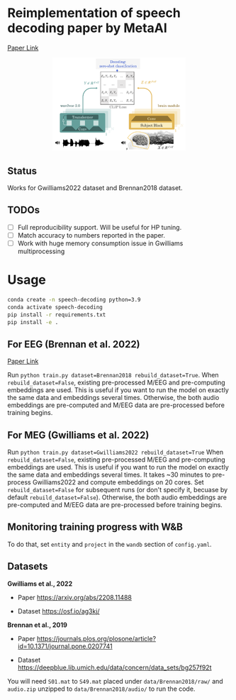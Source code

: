 # Reimplementation of speech decoding paper by MetaAI

[Paper Link](https://arxiv.org/pdf/2208.12266.pdf)

<div align="center"><img src="assets/overview_meta2022.png" width=300></div>

## Status

Works for Gwilliams2022 dataset and Brennan2018 dataset.

## TODOs

- [ ] Full reproducibility support. Will be useful for HP tuning. 
- [ ] Match accuracy to numbers reported in the paper. 
- [ ] Work with huge memory consumption issue in Gwilliams multiprocessing

# Usage

```bash
conda create -n speech-decoding python=3.9
conda activate speech-decoding
pip install -r requirements.txt
pip install -e .
```

## For EEG (Brennan et al. 2022)

[Paper Link](https://journals.plos.org/plosone/article?id=10.1371/journal.pone.0207741)

Run `python train.py dataset=Brennan2018 rebuild_dataset=True`.
When `rebuild_dataset=False`, existing pre-processed M/EEG and pre-computing embeddings are used. This is useful if you want to run the model on exactly the same data and embeddings several times. Otherwise, the both audio embeddings are pre-computed and M/EEG data are pre-processed before training begins.

## For MEG (Gwilliams et al. 2022)

Run `python train.py dataset=Gwilliams2022 rebuild_dataset=True`
When `rebuild_dataset=False`, existing pre-processed M/EEG and pre-computing embeddings are used. This is useful if you want to run the model on exactly the same data and embeddings several times. It takes ~30 minutes to pre-process Gwilliams2022 and compute embeddings on 20 cores. Set `rebuild_dataset=False` for subsequent runs (or don't specify it, becuase by default `rebuild_dataset=False`). Otherwise, the both audio embeddings are pre-computed and M/EEG data are pre-processed before training begins.

## Monitoring training progress with W&B

To do that, set `entity` and `project` in the `wandb` section of `config.yaml`.

## Datasets

**Gwilliams et al., 2022**

- Paper https://arxiv.org/abs/2208.11488

- Dataset https://osf.io/ag3kj/

**Brennan et al., 2019**

- Paper https://journals.plos.org/plosone/article?id=10.1371/journal.pone.0207741

- Dataset https://deepblue.lib.umich.edu/data/concern/data_sets/bg257f92t

You will need `S01.mat` to `S49.mat` placed under `data/Brennan2018/raw/` and `audio.zip` unzipped to `data/Brennan2018/audio/` to run the code.
